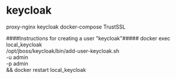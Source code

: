 # keycloak
proxy-nginx keycloak docker-compose TrustSSL

####Instructions for creating a user "keycloak"#####
    docker exec local_keycloak \
    /opt/jboss/keycloak/bin/add-user-keycloak.sh \
    -u admin \
    -p admin \
&& docker restart local_keycloak
